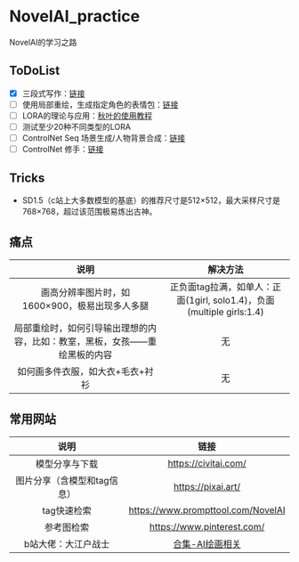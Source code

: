 # NovelAI_practice
NovelAI的学习之路

## ToDoList
- [x] 三段式写作：[链接](https://www.bilibili.com/read/cv19143955)
- [ ] 使用局部重绘，生成指定角色的表情包：[链接](https://www.bilibili.com/read/cv19064710?spm_id_from=333.999.0.0)
- [ ] LORA的理论与应用：[秋叶的使用教程](https://www.bilibili.com/video/BV1Py4y1d7eJ/?spm_id_from=333.337.search-card.all.click&vd_source=6ac7c4e9791ca84c0eeb7af7f2237d31)
- [ ] 测试至少20种不同类型的LORA
- [ ] ControlNet Seq 场景生成/人物背景合成：[链接](https://www.bilibili.com/video/BV1zN411F716/?spm_id_from=333.999.0.0&vd_source=6ac7c4e9791ca84c0eeb7af7f2237d31)
- [ ] ControlNet 修手：[链接](https://www.bilibili.com/video/BV1Ej411g7R4/?spm_id_from=333.999.0.0&vd_source=6ac7c4e9791ca84c0eeb7af7f2237d31)

## Tricks
<ul>
<li>SD1.5（c站上大多数模型的基底）的推荐尺寸是512×512，最大采样尺寸是768×768，超过该范围极易炼出古神。</li>
</ul>

## 痛点
| 说明 | 解决方法 |
| :---: | :---: |
| 画高分辨率图片时，如1600×900，极易出现多人多腿 | 正负面tag拉满，如单人：正面(1girl, solo1.4)，负面(multiple girls:1.4)|
| 局部重绘时，如何引导输出理想的内容，比如：教室，黑板，女孩——重绘黑板的内容 | 无 | 暂无 |
| 如何画多件衣服，如大衣+毛衣+衬衫 | 无 |

## 常用网站
| 说明 | 链接 |
| :---: | :---: |
| 模型分享与下载 | https://civitai.com/ |
| 图片分享（含模型和tag信息）| https://pixai.art/ |
| tag快速检索 | https://www.prompttool.com/NovelAI |
| 参考图检索 | https://www.pinterest.com/ |
| b站大佬：大江户战士 | [合集-AI绘画相关](https://space.bilibili.com/55123/channel/collectiondetail?sid=1162295) |
